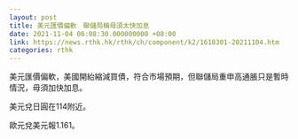 ```yaml
---
layout: post
title: 美元匯價偏軟　聯儲局稱毋須太快加息
date: 2021-11-04 06:08:30.000000000 +08:00
link: https://news.rthk.hk/rthk/ch/component/k2/1618301-20211104.htm
categories: rthk
---
```


美元匯價偏軟，美國開紿縮減買債，符合市場預期，但聯儲局重申高通脹只是暫時情況，毋須加快加息。

美元兌日圓在114附近。

歐元兌美元報1.161。
